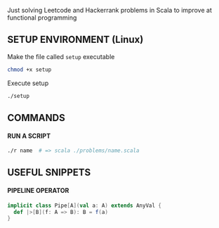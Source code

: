 Just solving Leetcode and Hackerrank problems in Scala to improve at functional programming

## SETUP ENVIRONMENT (Linux)
Make the file called `setup` executable
```bash
chmod +x setup
```
Execute setup
```bash
./setup
```

## COMMANDS
#### RUN A SCRIPT
```bash
./r name  # => scala ./problems/name.scala
```

## USEFUL SNIPPETS
#### PIPELINE OPERATOR
```scala
implicit class Pipe[A](val a: A) extends AnyVal {
  def |>[B](f: A => B): B = f(a)
}
```